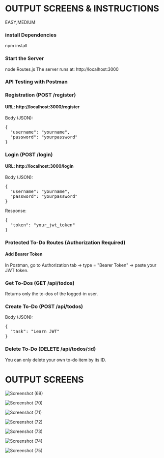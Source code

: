 <h1>OUTPUT SCREENS & INSTRUCTIONS</h1>
<p>EASY,MEDIUM</p>
<h3>install Dependencies</h3>
npm install
<h3>Start the Server</h3>
node Routes.js
The server runs at: http://localhost:3000

<h3>API Testing with Postman</h3> 
<h3>Registration (POST /register)</h3>
<h4>URL: http://localhost:3000/register</h4>

Body (JSON):
<pre>
{
  "username": "yourname",
  "password": "yourpassword"
}
</pre>

<h3>Login (POST /login)</h3>
<h4>URL: http://localhost:3000/login</h4>
Body (JSON):
<pre>
{
  "username": "yourname",
  "password": "yourpassword"
}
</pre>
Response:
<pre>
{
  "token": "your_jwt_token"
}
</pre>
<h3>Protected To-Do Routes (Authorization Required)</h3>
<h4>Add Bearer Token</h4>
<p>In Postman, go to Authorization tab → type = "Bearer Token" → paste your JWT token.</p>

<h3>Get To-Dos (GET /api/todos)</h3>
<p>Returns only the to-dos of the logged-in user.</p>

<h3>Create To-Do (POST /api/todos)</h3> 
Body (JSON):
<pre>
{
  "task": "Learn JWT"
}
</pre>

<h3> Delete To-Do (DELETE /api/todos/:id)</h3>
<p>You can only delete your own to-do item by its ID.</p>


<h1>OUTPUT SCREENS</h1>




![Screenshot (69)](https://github.com/user-attachments/assets/5c461e85-5385-45c8-9798-2abbe9c032dc)





![Screenshot (70)](https://github.com/user-attachments/assets/663b5acd-5404-4bd6-9ebb-26909a56b18c)





![Screenshot (71)](https://github.com/user-attachments/assets/a28bc8fc-08db-4b84-9ae2-62db7902b209)





![Screenshot (72)](https://github.com/user-attachments/assets/25d75b7e-5491-4c54-beaf-d083fda89736)





![Screenshot (73)](https://github.com/user-attachments/assets/e5bb5dc2-1fd6-4a03-bed6-2cba40fb7e81)





![Screenshot (74)](https://github.com/user-attachments/assets/8221801f-ece9-4861-932f-d24717432e4c)





![Screenshot (75)](https://github.com/user-attachments/assets/de57fdc7-d21d-4b0d-98fd-f836451a89c9)
